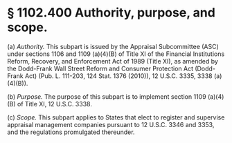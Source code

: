 # § 1102.400   Authority, purpose, and scope.

(a) *Authority.* This subpart is issued by the Appraisal Subcommittee (ASC) under sections 1106 and 1109 (a)(4)(B) of Title XI of the Financial Institutions Reform, Recovery, and Enforcement Act of 1989 (Title XI), as amended by the Dodd-Frank Wall Street Reform and Consumer Protection Act (Dodd-Frank Act) (Pub. L. 111-203, 124 Stat. 1376 (2010)), 12 U.S.C. 3335, 3338 (a)(4)(B)).


(b) *Purpose.* The purpose of this subpart is to implement section 1109 (a)(4)(B) of Title XI, 12 U.S.C. 3338.


(c) *Scope.* This subpart applies to States that elect to register and supervise appraisal management companies pursuant to 12 U.S.C. 3346 and 3353, and the regulations promulgated thereunder.




